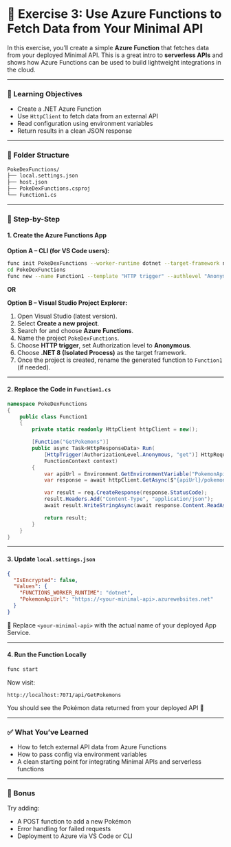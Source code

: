 # 🧪 Exercise 3: Use Azure Functions to Fetch Data from Your Minimal API

In this exercise, you’ll create a simple **Azure Function** that fetches data from your deployed Minimal API. This is a great intro to **serverless APIs** and shows how Azure Functions can be used to build lightweight integrations in the cloud.

---

### 🎯 Learning Objectives

- Create a .NET Azure Function
- Use `HttpClient` to fetch data from an external API
- Read configuration using environment variables
- Return results in a clean JSON response

---

### 📁 Folder Structure

```bash
PokeDexFunctions/
├── local.settings.json
├── host.json
├── PokeDexFunctions.csproj
└── Function1.cs
```

---

### 🚀 Step-by-Step

#### 1. Create the Azure Functions App

**Option A – CLI (for VS Code users):**

```bash
func init PokeDexFunctions --worker-runtime dotnet --target-framework net8.0
cd PokeDexFunctions
func new --name Function1 --template "HTTP trigger" --authlevel "Anonymous"
```

**OR**

**Option B – Visual Studio Project Explorer:**

1. Open Visual Studio (latest version).
2. Select **Create a new project**.
3. Search for and choose **Azure Functions**.
4. Name the project `PokeDexFunctions`.
5. Choose **HTTP trigger**, set Authorization level to **Anonymous**.
6. Choose **.NET 8 (Isolated Process)** as the target framework.
7. Once the project is created, rename the generated function to `Function1` (if needed).

---

#### 2. Replace the Code in `Function1.cs`

```csharp
namespace PokeDexFunctions
{
    public class Function1
    {
        private static readonly HttpClient httpClient = new();

        [Function("GetPokemons")]
        public async Task<HttpResponseData> Run(
            [HttpTrigger(AuthorizationLevel.Anonymous, "get")] HttpRequestData req,
            FunctionContext context)
        {
            var apiUrl = Environment.GetEnvironmentVariable("PokemonApiUrl");
            var response = await httpClient.GetAsync($"{apiUrl}/pokemons");

            var result = req.CreateResponse(response.StatusCode);
            result.Headers.Add("Content-Type", "application/json");
            await result.WriteStringAsync(await response.Content.ReadAsStringAsync());

            return result;
        }
    }
}
```

---

#### 3. Update `local.settings.json`

```json
{
  "IsEncrypted": false,
  "Values": {
    "FUNCTIONS_WORKER_RUNTIME": "dotnet",
    "PokemonApiUrl": "https://<your-minimal-api>.azurewebsites.net"
  }
}
```

📝 Replace `<your-minimal-api>` with the actual name of your deployed App Service.

---

#### 4. Run the Function Locally

```bash
func start
```

Now visit:
```
http://localhost:7071/api/GetPokemons
```

You should see the Pokémon data returned from your deployed API 🎉

---

### ✅ What You’ve Learned

- How to fetch external API data from Azure Functions
- How to pass config via environment variables
- A clean starting point for integrating Minimal APIs and serverless functions

---

### 🚀 Bonus

Try adding:
- A POST function to add a new Pokémon
- Error handling for failed requests
- Deployment to Azure via VS Code or CLI
